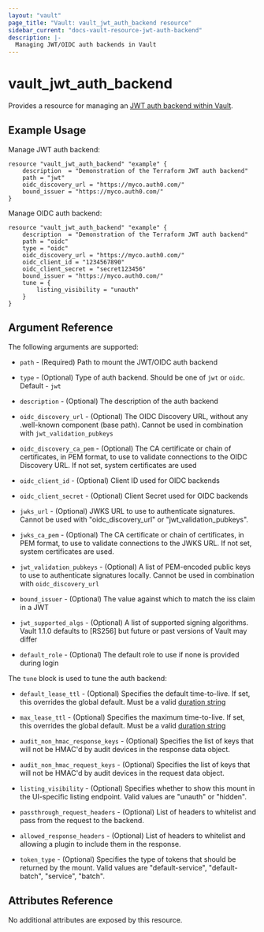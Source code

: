 ```yaml
---
layout: "vault"
page_title: "Vault: vault_jwt_auth_backend resource"
sidebar_current: "docs-vault-resource-jwt-auth-backend"
description: |-
  Managing JWT/OIDC auth backends in Vault
---
```


# vault\_jwt\_auth\_backend

Provides a resource for managing an
[JWT auth backend within Vault](https://www.vaultproject.io/docs/auth/jwt.html).

## Example Usage

Manage JWT auth backend:

```hcl
resource "vault_jwt_auth_backend" "example" {
    description  = "Demonstration of the Terraform JWT auth backend"
    path = "jwt"
    oidc_discovery_url = "https://myco.auth0.com/"
    bound_issuer = "https://myco.auth0.com/"
}
```

Manage OIDC auth backend:

```hcl
resource "vault_jwt_auth_backend" "example" {
    description  = "Demonstration of the Terraform JWT auth backend"
    path = "oidc"
    type = "oidc"
    oidc_discovery_url = "https://myco.auth0.com/"
    oidc_client_id = "1234567890"
    oidc_client_secret = "secret123456"
    bound_issuer = "https://myco.auth0.com/"
    tune = {
        listing_visibility = "unauth"
    }
}
```

## Argument Reference

The following arguments are supported:

* `path` - (Required) Path to mount the JWT/OIDC auth backend

* `type` - (Optional) Type of auth backend. Should be one of `jwt` or `oidc`. Default - `jwt`

* `description` - (Optional) The description of the auth backend

* `oidc_discovery_url` - (Optional) The OIDC Discovery URL, without any .well-known component (base path). Cannot be used in combination with `jwt_validation_pubkeys`

* `oidc_discovery_ca_pem` - (Optional) The CA certificate or chain of certificates, in PEM format, to use to validate connections to the OIDC Discovery URL. If not set, system certificates are used

* `oidc_client_id` - (Optional) Client ID used for OIDC backends

* `oidc_client_secret` - (Optional) Client Secret used for OIDC backends

* `jwks_url` - (Optional) JWKS URL to use to authenticate signatures. Cannot be used with "oidc_discovery_url" or "jwt_validation_pubkeys".

* `jwks_ca_pem` - (Optional) The CA certificate or chain of certificates, in PEM format, to use to validate connections to the JWKS URL. If not set, system certificates are used.

* `jwt_validation_pubkeys` - (Optional) A list of PEM-encoded public keys to use to authenticate signatures locally. Cannot be used in combination with `oidc_discovery_url`

* `bound_issuer` - (Optional) The value against which to match the iss claim in a JWT

* `jwt_supported_algs` - (Optional) A list of supported signing algorithms. Vault 1.1.0 defaults to [RS256] but future or past versions of Vault may differ

* `default_role` - (Optional) The default role to use if none is provided during login

The `tune` block is used to tune the auth backend:

* `default_lease_ttl` - (Optional) Specifies the default time-to-live.
  If set, this overrides the global default.
  Must be a valid [duration string](https://golang.org/pkg/time/#ParseDuration)

* `max_lease_ttl` - (Optional) Specifies the maximum time-to-live.
  If set, this overrides the global default.
  Must be a valid [duration string](https://golang.org/pkg/time/#ParseDuration)

* `audit_non_hmac_response_keys` - (Optional) Specifies the list of keys that will
  not be HMAC'd by audit devices in the response data object.

* `audit_non_hmac_request_keys` - (Optional) Specifies the list of keys that will
  not be HMAC'd by audit devices in the request data object.

* `listing_visibility` - (Optional) Specifies whether to show this mount in
  the UI-specific listing endpoint. Valid values are "unauth" or "hidden".

* `passthrough_request_headers` - (Optional) List of headers to whitelist and
  pass from the request to the backend.

* `allowed_response_headers` - (Optional) List of headers to whitelist and allowing
  a plugin to include them in the response.

* `token_type` - (Optional) Specifies the type of tokens that should be returned by
  the mount. Valid values are "default-service", "default-batch", "service", "batch".

## Attributes Reference

No additional attributes are exposed by this resource.
